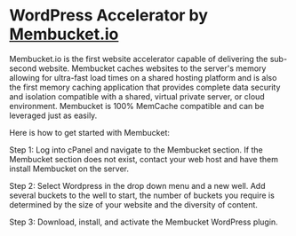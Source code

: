 # WordPress Accelerator by [Membucket.io](http://membucket.io)

Membucket.io is the first website accelerator capable of delivering the sub-second website. Membucket caches websites to the server's memory allowing for ultra-fast load times on a shared hosting platform and is also the first memory caching application that provides complete data security and isolation compatible with a shared, virtual private server, or cloud environment. Membucket is 100% MemCache compatible and can be leveraged just as easily.

Here is how to get started with Membucket:

Step 1: Log into cPanel and navigate to the Membucket section.
If the Membucket section does not exist, contact your web host and have them install Membucket on the server.

Step 2: Select Wordpress in the drop down menu and a new well. Add several buckets to the well to start, the number of buckets you require is determined by the size of your website and the diversity of content.

Step 3: Download, install, and activate the Membucket WordPress plugin.

